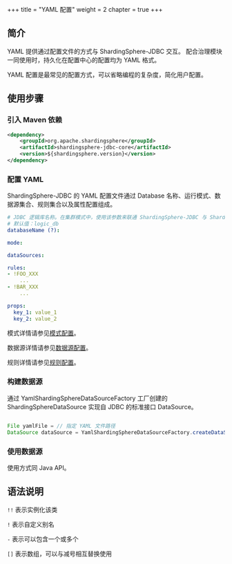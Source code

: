 +++
title = "YAML 配置"
weight = 2
chapter = true
+++

## 简介

YAML 提供通过配置文件的方式与 ShardingSphere-JDBC 交互。
配合治理模块一同使用时，持久化在配置中心的配置均为 YAML 格式。

YAML 配置是最常见的配置方式，可以省略编程的复杂度，简化用户配置。

## 使用步骤

### 引入 Maven 依赖

```xml
<dependency>
    <groupId>org.apache.shardingsphere</groupId>
    <artifactId>shardingsphere-jdbc-core</artifactId>
    <version>${shardingsphere.version}</version>
</dependency>
```

### 配置 YAML

ShardingSphere-JDBC 的 YAML 配置文件通过 Database 名称、运行模式、数据源集合、规则集合以及属性配置组成。

```yaml
# JDBC 逻辑库名称。在集群模式中，使用该参数来联通 ShardingSphere-JDBC 与 ShardingSphere-Proxy。
# 默认值：logic_db
databaseName (?):

mode:

dataSources:

rules:
- !FOO_XXX
    ...
- !BAR_XXX
    ...

props:
  key_1: value_1
  key_2: value_2
```

模式详情请参见[模式配置](/cn/user-manual/shardingsphere-jdbc/yaml-config/mode)。

数据源详情请参见[数据源配置](/cn/user-manual/shardingsphere-jdbc/yaml-config/data-source)。

规则详情请参见[规则配置](/cn/user-manual/shardingsphere-jdbc/yaml-config/rules)。


### 构建数据源

通过 YamlShardingSphereDataSourceFactory 工厂创建的 ShardingSphereDataSource 实现自 JDBC 的标准接口 DataSource。

```java

File yamlFile = // 指定 YAML 文件路径
DataSource dataSource = YamlShardingSphereDataSourceFactory.createDataSource(yamlFile);
```

### 使用数据源

使用方式同 Java API。

## 语法说明

`!!` 表示实例化该类

`!` 表示自定义别名

`-` 表示可以包含一个或多个

`[]` 表示数组，可以与减号相互替换使用
